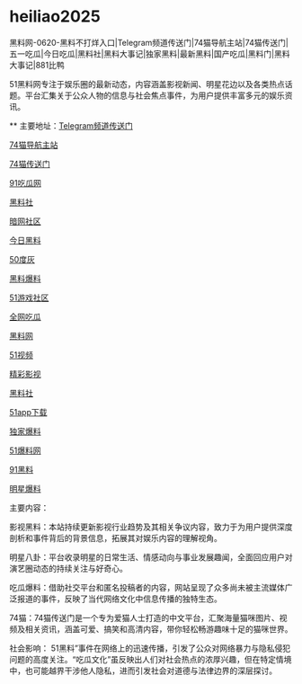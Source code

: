 # heiliao2025
黑料网-0620-黑料不打烊入口|Telegram频道传送门|74猫导航主站|74猫传送门|五一吃瓜|今日吃瓜|黑料社|黑料大事记|独家黑料|最新黑料|国产吃瓜|黑料门|黑料大事记|881比鸭

51黑料网专注于娱乐圈的最新动态，内容涵盖影视新闻、明星花边以及各类热点话题。平台汇集关于公众人物的信息与社会焦点事件，为用户提供丰富多元的娱乐资讯。

** 主要地址：<a href="https://74mao.com/">Telegram频道传送门</a>

<a href="https://74mao.com/">74猫导航主站</a>

<a href="https://74mao.com/">74猫传送门</a>

<a href="https://pi001.pages.dev/">91吃瓜网</a>

<a href="https://pi20.pages.dev/">黑料社</a>

<a href="https://aw2-01.pages.dev/">暗网社区</a>

<a href="https://pc10-24.pages.dev/">今日黑料</a>

<a href="https://pi1-01.pages.dev/">50度灰</a>

<a href="https://hl399.pages.dev/">黑料爆料</a>

<a href="https://pi456.pages.dev/">51游戏社区</a>

<a href="https://cg4-21.pages.dev/">全网吃瓜</a>

<a href="https://hl392.pages.dev/">黑料网</a>

<a href="https://hj-1295.pages.dev/">51视频</a>

<a href="https://cg01-1.pages.dev/">精彩影视</a>

<a href="https://hl389.pages.dev/">黑料社</a>

<a href="https://xiazaianzhuang.pages.dev/">51app下载</a>

<a href="https://hl401.pages.dev/">独家爆料</a>

<a href="https://jinrichigua01.pages.dev/">51爆料网</a>

<a href="https://pi36-2.pages.dev/">91黑料</a>

<a href="https://pi30-02.pages.dev/">明星爆料</a>

主要内容：

影视黑料：本站持续更新影视行业趋势及其相关争议内容，致力于为用户提供深度剖析和事件背后的背景信息，拓展其对娱乐内容的理解视角。

明星八卦：平台收录明星的日常生活、情感动向与事业发展趣闻，全面回应用户对演艺圈动态的持续关注与好奇心。

吃瓜爆料：借助社交平台和匿名投稿者的内容，网站呈现了众多尚未被主流媒体广泛报道的事件，反映了当代网络文化中信息传播的独特生态。

74猫：74猫传送门是一个专为爱猫人士打造的中文平台，汇聚海量猫咪图片、视频及相关资讯，涵盖可爱、搞笑和高清内容，带你轻松畅游趣味十足的猫咪世界。

社会影响：
51黑料”事件在网络上的迅速传播，引发了公众对网络暴力与隐私侵犯问题的高度关注。“吃瓜文化”虽反映出人们对社会热点的浓厚兴趣，但在特定情境中，也可能越界干涉他人隐私，进而引发社会对道德与法律边界的深层探讨。
